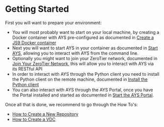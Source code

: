 # Getting Started

First you will want to prepare your environment:

- You will most probably want to start on your local machine, by creating a Docker container with AYS pre-configured as documented in [Create a JS9 Docker container](js9.md)
- Next you will want to start AYS in your container as documented in [Start AYS](startays.md), allowing you to interact with AYS from the command line.
- Optionally you might want to join your ZeroTier network, documented in [Join Your ZeroTier Network](zt.md), this will allow you to interact with AYS via its RESTful API
- In order to interact with AYS through the Python client you need to install the Python client on the remote machine, documented in [Install the Python client](python.md)
- You can also interact with AYS through the AYS Portal, once you have the Portal installed and started as documented in [Start the AYS Portal](portal.md).

Once all that is done, we recommend to go through the How To's:
- [How to Create a New Repository](../Howto/Create_repository/README.md)
- [How to Create a VDC](../Howto/Create_VDC/README.md)
